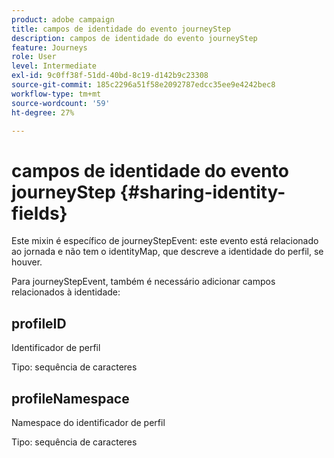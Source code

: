 ```yaml
---
product: adobe campaign
title: campos de identidade do evento journeyStep
description: campos de identidade do evento journeyStep
feature: Journeys
role: User
level: Intermediate
exl-id: 9c0ff38f-51dd-40bd-8c19-d142b9c23308
source-git-commit: 185c2296a51f58e2092787edcc35ee9e4242bec8
workflow-type: tm+mt
source-wordcount: '59'
ht-degree: 27%

---
```


# campos de identidade do evento journeyStep {#sharing-identity-fields}

Este mixin é específico de journeyStepEvent: este evento está relacionado ao jornada e não tem o identityMap, que descreve a identidade do perfil, se houver.

Para journeyStepEvent, também é necessário adicionar campos relacionados à identidade:

## profileID

Identificador de perfil

Tipo: sequência de caracteres

## profileNamespace

Namespace do identificador de perfil

Tipo: sequência de caracteres
